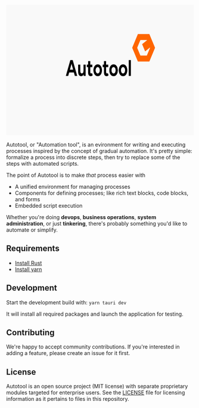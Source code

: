 <p align="center"> <img alt="Autotool" width="880" height="350" src="https://github.com/aklos/autotool/blob/main/src/banner.svg"> </p>

Autotool, or "Automation tool", is an evironment for writing and executing processes inspired by the concept of gradual automation. It's pretty simple: formalize a process into discrete steps, then try to replace some of the steps with automated scripts.

The point of Autotool is to make *that* process easier with

- A unified environment for managing processes
- Components for defining processes; like rich text blocks, code blocks, and forms
- Embedded script execution

Whether you're doing **devops**, **business operations**, **system administration**, or just **tinkering**, there's probably something you'd like to automate or simplify.

## Requirements

- [Install Rust](https://www.rust-lang.org/tools/install)
- [Install yarn](https://classic.yarnpkg.com/lang/en/docs/install/#debian-stable)

## Development

Start the development build with: `yarn tauri dev`

It will install all required packages and launch the application for testing.

## Contributing

We're happy to accept community contributions. If you're interested in adding a feature, please create an issue for it first.

## License

Autotool is an open source project (MIT license) with separate proprietary modules targeted for enterprise users. See the [LICENSE](https://github.com/aklos/autotool/blob/main/LICENSE.md) file for licensing information as it pertains to
files in this repository.